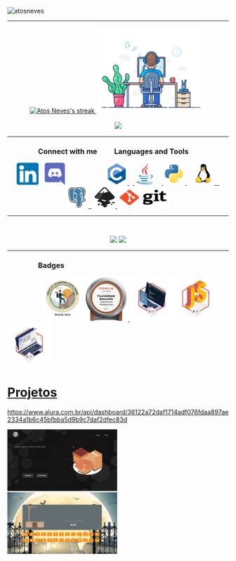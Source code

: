 



<p align="left"> <img src="https://komarev.com/ghpvc/?username=atosneves&label=Profile%20views&color=0e75b6&style=flat" alt="atosneves" width="150" height="28"/> </p>
<hr>
<p align="center">
    <a href="https://github.com/AtosNeves">
        <img title="Streak" alt="Atos Neves's streak" src="https://github-readme-streak-stats.herokuapp.com/?user=atosneves&theme=dark&hide_border=true&stroke=0000&background=060A0CD0"/>
        <img title="Streak" alt="Atos Neves's streak" src="com.gif"width="250" height="195"/><br><br>
        <img src="https://github-profile-summary-cards.vercel.app/api/cards/profile-details?username=atosneves&theme=github_dark"/>
    </a>

<hr>
<p align="center">
<h3 align="left">&nbsp&nbsp&nbsp&nbsp&nbsp&nbsp&nbsp&nbsp&nbsp&nbsp&nbsp&nbsp&nbsp&nbsp&nbsp&nbsp&nbsp&nbspConnect with me&nbsp&nbsp&nbsp&nbsp&nbsp&nbsp&nbsp&nbsp&nbsp&nbspLanguages and Tools</h3>
<p align="center">
<a href="https://www.linkedin.com/in/atos-neves/" target=""><img  src="linkedin.svg" alt="atosneves" height="" width="50" /></a>&nbsp;&nbsp;
<a href="https://discord.gg/AtosNeves#5322" target="blank"><img  src="discord.svg" alt="AtosNeves#5322" height="50" width="50" /></a>&nbsp&nbsp&nbsp&nbsp&nbsp&nbsp&nbsp&nbsp &nbsp&nbsp&nbsp&nbsp&nbsp&nbsp&nbsp&nbsp;&nbsp;&nbsp;&nbsp;&nbsp;&nbsp;
<a href="https://www.cprogramming.com/" target="_blank"><img src="c.svg" alt="c" width="50" height="50"/>  </a>  &nbsp;&nbsp;<a href="https://www.java.com" target="_blank"> <img src="java.svg" alt="java" width="50" height="50"/></a> &nbsp;&nbsp;<a href="https://www.python.org" target="_blank"> <img src="python.svg" alt="python" width="50" height="50"/> </a> &nbsp;&nbsp; <a href="https://www.linux.org/" target="_blank"> <img src="linux.svg" alt="linux" width="50" height="50"/> &nbsp;&nbsp;</a> <a href="https://www.postgresql.org" target="_blank"> <img src="postgresql.svg" alt="postgresql" width="50" height="50"/>&nbsp;&nbsp;</a>  <a href="https://inkscape.org/" target="_blank"> <img src="inkscape.svg" alt="Inkscape" width="50" height="50"/> </a>  <a href="https://git-scm.com/" target="_blank"> <img src="git.svg" alt="Git" width="120" height="50"/> </a></p>
<hr>
</p>
<br>
   

<p align="center">
    <img src="https://github-profile-summary-cards.vercel.app/api/cards/stats?username=atosneves&theme=github">
    <img src="https://github-readme-stats.vercel.app/api/top-langs/?username=atosneves&theme=white">
</p>
<hr>    
<h3 align="left">&nbsp&nbsp&nbsp&nbsp&nbsp&nbsp&nbsp&nbsp&nbsp&nbsp&nbsp&nbsp&nbsp&nbsp&nbsp&nbsp&nbsp&nbspBadges </h3>
&nbsp&nbsp&nbsp&nbsp&nbsp&nbsp&nbsp&nbsp&nbsp&nbsp&nbsp&nbsp&nbsp&nbsp&nbsp&nbsp&nbsp&nbsp
<a href="https://catalog-education.oracle.com/pls/certview/sharebadge?id=B0178FDB66FA5F10FB4DDA173CD5E677EEE161A925E8332B4E307F40481B7B4C"> <img alt="Java Explorer" src="oracle2.png"height="100" width="100" /><img alt="Oracle Cloud Infrastructure Foundations 2021 Certified Associate" src="50_Oracle_Cloud_Infrastructure.jpg"height="100" width="100" /></a><a href="https://d335luupugsy2.cloudfront.net/cms%2Ffiles%2F10224%2F1644515575BADGE_2.png?utm_campaign=alura_latam_-_challenge_email_projeto_1_br&utm_medium=email&utm_source=RD+Station"> <img alt="ONE" src="ONE1.png"height="100" width="100" /><img alt="Java Explorer" src="oraclejs.png" height="100" width="100" />  <img alt="ONE" src="ONE2.png"height="100" width="100" />
 
<h1>Projetos</h1>
https://www.alura.com.br/api/dashboard/36122a72daf1714adf076fdaa897ae2334a1b6c45bfbba5d9b9c7daf2dfec83d

<a href="https://atosneves.github.io/Encryptador/" target=""><img  src="encriptador.png" alt="atosneves" height="" width="250" /></a>&nbsp;&nbsp;&nbsp;
<a href="https://atosneves.github.io/Challenge-2/" target=""><img  src="forca.png" alt="atosneves" height="" width="250" /></a>&nbsp;&nbsp;&nbsp;
